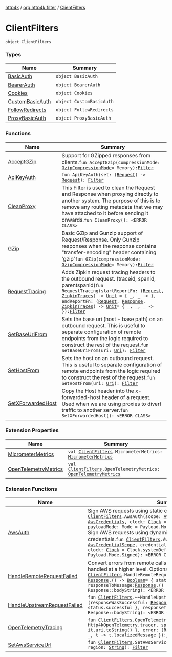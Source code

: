 [http4k](../../index.md) / [org.http4k.filter](../index.md) / [ClientFilters](./index.md)

# ClientFilters

`object ClientFilters`

### Types

| Name | Summary |
|---|---|
| [BasicAuth](-basic-auth/index.md) | `object BasicAuth` |
| [BearerAuth](-bearer-auth/index.md) | `object BearerAuth` |
| [Cookies](-cookies/index.md) | `object Cookies` |
| [CustomBasicAuth](-custom-basic-auth/index.md) | `object CustomBasicAuth` |
| [FollowRedirects](-follow-redirects/index.md) | `object FollowRedirects` |
| [ProxyBasicAuth](-proxy-basic-auth/index.md) | `object ProxyBasicAuth` |

### Functions

| Name | Summary |
|---|---|
| [AcceptGZip](-accept-g-zip.md) | Support for GZipped responses from clients.`fun AcceptGZip(compressionMode: `[`GzipCompressionMode`](../-gzip-compression-mode/index.md)` = Memory): `[`Filter`](../../org.http4k.core/-filter.md) |
| [ApiKeyAuth](-api-key-auth.md) | `fun ApiKeyAuth(set: (`[`Request`](../../org.http4k.core/-request/index.md)`) -> `[`Request`](../../org.http4k.core/-request/index.md)`): `[`Filter`](../../org.http4k.core/-filter.md) |
| [CleanProxy](-clean-proxy.md) | This Filter is used to clean the Request and Response when proxying directly to another system. The purpose of this is to remove any routing metadata that we may have attached to it before sending it onwards.`fun CleanProxy(): <ERROR CLASS>` |
| [GZip](-g-zip.md) | Basic GZip and Gunzip support of Request/Response. Only Gunzip responses when the response contains "transfer-encoding" header containing 'gzip'`fun GZip(compressionMode: `[`GzipCompressionMode`](../-gzip-compression-mode/index.md)` = Memory): `[`Filter`](../../org.http4k.core/-filter.md) |
| [RequestTracing](-request-tracing.md) | Adds Zipkin request tracing headers to the outbound request. (traceid, spanid, parentspanid)`fun RequestTracing(startReportFn: (`[`Request`](../../org.http4k.core/-request/index.md)`, `[`ZipkinTraces`](../-zipkin-traces/index.md)`) -> `[`Unit`](https://kotlinlang.org/api/latest/jvm/stdlib/kotlin/-unit/index.html)` = { _, _ -> }, endReportFn: (`[`Request`](../../org.http4k.core/-request/index.md)`, `[`Response`](../../org.http4k.core/-response/index.md)`, `[`ZipkinTraces`](../-zipkin-traces/index.md)`) -> `[`Unit`](https://kotlinlang.org/api/latest/jvm/stdlib/kotlin/-unit/index.html)` = { _, _, _ -> }): `[`Filter`](../../org.http4k.core/-filter.md) |
| [SetBaseUriFrom](-set-base-uri-from.md) | Sets the base uri (host + base path) on an outbound request. This is useful to separate configuration of remote endpoints from the logic required to construct the rest of the request.`fun SetBaseUriFrom(uri: `[`Uri`](../../org.http4k.core/-uri/index.md)`): `[`Filter`](../../org.http4k.core/-filter.md) |
| [SetHostFrom](-set-host-from.md) | Sets the host on an outbound request. This is useful to separate configuration of remote endpoints from the logic required to construct the rest of the request.`fun SetHostFrom(uri: `[`Uri`](../../org.http4k.core/-uri/index.md)`): `[`Filter`](../../org.http4k.core/-filter.md) |
| [SetXForwardedHost](-set-x-forwarded-host.md) | Copy the Host header into the x-forwarded-host header of a request. Used when we are using proxies to divert traffic to another server.`fun SetXForwardedHost(): <ERROR CLASS>` |

### Extension Properties

| Name | Summary |
|---|---|
| [MicrometerMetrics](../-micrometer-metrics.md) | `val `[`ClientFilters`](./index.md)`.MicrometerMetrics: `[`MicrometerMetrics`](../-micrometer-metrics/index.md) |
| [OpenTelemetryMetrics](../-open-telemetry-metrics.md) | `val `[`ClientFilters`](./index.md)`.OpenTelemetryMetrics: `[`OpenTelemetryMetrics`](../-open-telemetry-metrics/index.md) |

### Extension Functions

| Name | Summary |
|---|---|
| [AwsAuth](../-aws-auth.md) | Sign AWS requests using static credentials.`fun `[`ClientFilters`](./index.md)`.AwsAuth(scope: `[`AwsCredentialScope`](../../org.http4k.aws/-aws-credential-scope/index.md)`, credentials: `[`AwsCredentials`](../../org.http4k.aws/-aws-credentials/index.md)`, clock: `[`Clock`](https://docs.oracle.com/javase/9/docs/api/java/time/Clock.html)` = Clock.systemDefaultZone(), payloadMode: Mode = Payload.Mode.Signed): <ERROR CLASS>`<br>Sign AWS requests using dynamically provided (expiring) credentials.`fun `[`ClientFilters`](./index.md)`.AwsAuth(scope: `[`AwsCredentialScope`](../../org.http4k.aws/-aws-credential-scope/index.md)`, credentialsProvider: () -> `[`AwsCredentials`](../../org.http4k.aws/-aws-credentials/index.md)`, clock: `[`Clock`](https://docs.oracle.com/javase/9/docs/api/java/time/Clock.html)` = Clock.systemDefaultZone(), payloadMode: Mode = Payload.Mode.Signed): <ERROR CLASS>` |
| [HandleRemoteRequestFailed](../-handle-remote-request-failed.md) | Convert errors from remote calls into exceptions which can be handled at a higher level. Optionally pass in:`fun `[`ClientFilters`](./index.md)`.HandleRemoteRequestFailed(responseWasSuccessful: `[`Response`](../../org.http4k.core/-response/index.md)`.() -> `[`Boolean`](https://kotlinlang.org/api/latest/jvm/stdlib/kotlin/-boolean/index.html)` = { status.successful }, responseToMessage: `[`Response`](../../org.http4k.core/-response/index.md)`.() -> `[`String`](https://kotlinlang.org/api/latest/jvm/stdlib/kotlin/-string/index.html)` = Response::bodyString): <ERROR CLASS>` |
| [HandleUpstreamRequestFailed](../-handle-upstream-request-failed.md) | `fun `[`ClientFilters`](./index.md)`.~~HandleUpstreamRequestFailed~~(responseWasSuccessful: `[`Response`](../../org.http4k.core/-response/index.md)`.() -> `[`Boolean`](https://kotlinlang.org/api/latest/jvm/stdlib/kotlin/-boolean/index.html)` = { status.successful }, responseToMessage: `[`Response`](../../org.http4k.core/-response/index.md)`.() -> `[`String`](https://kotlinlang.org/api/latest/jvm/stdlib/kotlin/-string/index.html)` = Response::bodyString): <ERROR CLASS>` |
| [OpenTelemetryTracing](../-open-telemetry-tracing.md) | `fun `[`ClientFilters`](./index.md)`.OpenTelemetryTracing(tracer: Tracer = Http4kOpenTelemetry.tracer, spanNamer: (`[`Request`](../../org.http4k.core/-request/index.md)`) -> `[`String`](https://kotlinlang.org/api/latest/jvm/stdlib/kotlin/-string/index.html)` = { it.uri.toString() }, error: (`[`Request`](../../org.http4k.core/-request/index.md)`, `[`Throwable`](https://kotlinlang.org/api/latest/jvm/stdlib/kotlin/-throwable/index.html)`) -> `[`String`](https://kotlinlang.org/api/latest/jvm/stdlib/kotlin/-string/index.html)` = { _, t -> t.localizedMessage }): `[`Filter`](../../org.http4k.core/-filter.md) |
| [SetAwsServiceUrl](../-set-aws-service-url.md) | `fun `[`ClientFilters`](./index.md)`.SetAwsServiceUrl(serviceNsme: `[`String`](https://kotlinlang.org/api/latest/jvm/stdlib/kotlin/-string/index.html)`, region: `[`String`](https://kotlinlang.org/api/latest/jvm/stdlib/kotlin/-string/index.html)`): `[`Filter`](../../org.http4k.core/-filter.md) |
